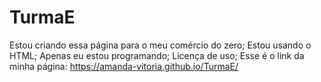 # TurmaE
Estou criando essa página para o meu comércio do zero;
Estou usando o HTML;
Apenas eu estou programando;
Licença de uso;
Esse é o  link da minha página: https://amanda-vitoria.github.io/TurmaE/

